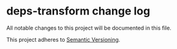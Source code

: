 # deps-transform change log

All notable changes to this project will be documented in this file.

This project adheres to [Semantic Versioning](http://semver.org/).

